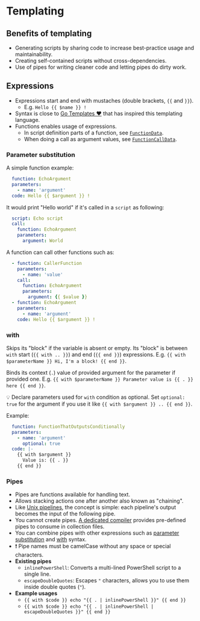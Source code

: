# Templating

## Benefits of templating

- Generating scripts by sharing code to increase best-practice usage and maintainability.
- Creating self-contained scripts without cross-dependencies.
- Use of pipes for writing cleaner code and letting pipes do dirty work.

## Expressions

- Expressions start and end with mustaches (double brackets, `{{` and `}}`).
    - E.g. `Hello {{ $name }} !`
- Syntax is close to [Go Templates ❤](https://pkg.go.dev/text/template) that has inspired this templating language.
- Functions enables usage of expressions.
    - In script definition parts of a function, see [`FunctionData`](collection.rs).
    - When doing a call as argument values, see [`FunctionCallData`](collection.rs).

### Parameter substitution

A simple function example:

```yaml
  function: EchoArgument
  parameters:
    - name: 'argument'
  code: Hello {{ $argument }} !
```

It would print "Hello world" if it's called in a `script` as following:

```yaml
  script: Echo script
  call:
    function: EchoArgument
    parameters:
      argument: World
```

A function can call other functions such as:

```yaml
  - function: CallerFunction
    parameters:
      - name: 'value'
    call:
      function: EchoArgument
      parameters:
        argument: {{ $value }}
  - function: EchoArgument
    parameters:
      - name: 'argument'
    code: Hello {{ $argument }} !
```

### with

Skips its "block" if the variable is absent or empty. Its "block" is between `with` start (`{{ with .. }}`) and
end (`{{ end }}`) expressions. E.g. `{{ with $parameterName }} Hi, I'm a block! {{ end }}`.

Binds its context (`.`) value of provided argument for the parameter if provided one.
E.g. `{{ with $parameterName }} Parameter value is {{ . }} here {{ end }}`.

💡 Declare parameters used for `with` condition as optional. Set `optional: true` for the argument if you use it
like `{{ with $argument }} .. {{ end }}`.

Example:

```yaml
  function: FunctionThatOutputsConditionally
  parameters:
    - name: 'argument'
      optional: true
  code: |-
    {{ with $argument }}
      Value is: {{ . }}
    {{ end }}
```

### Pipes

- Pipes are functions available for handling text.
- Allows stacking actions one after another also known as "chaining".
- Like [Unix pipelines](https://en.wikipedia.org/wiki/Pipeline_(Unix)), the concept is simple: each pipeline's output
  becomes the input of the following pipe.
- You cannot create
  pipes. [A dedicated compiler](https://github.com/undergroundwires/privacy.sexy/blob/master/docs/application.md#parsing-and-compiling)
  provides pre-defined pipes to
  consume in collection files.
- You can combine pipes with other expressions such as [parameter substitution](#parameter-substitution)
  and [with](#with) syntax.
- ❗ Pipe names must be camelCase without any space or special characters.
- **Existing pipes**
    - `inlinePowerShell`: Converts a multi-lined PowerShell script to a single line.
    - `escapeDoubleQuotes`: Escapes `"` characters, allows you to use them inside double quotes (`"`).
- **Example usages**
    - `{{ with $code }} echo "{{ . | inlinePowerShell }}" {{ end }}`
    - `{{ with $code }} echo "{{ . | inlinePowerShell | escapeDoubleQuotes }}" {{ end }}`
